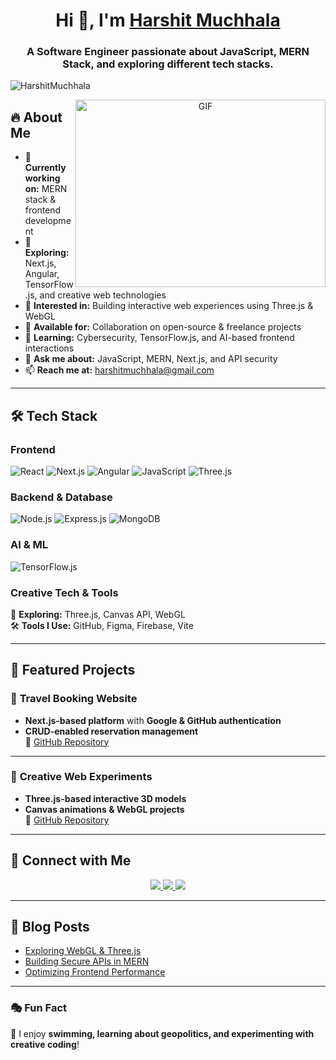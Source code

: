 <h1 align="center">Hi 👋, I'm <a href="https://github.com/HarshitMuchhala" target="blank">Harshit Muchhala</a></h1>
<h3 align="center">A Software Engineer passionate about JavaScript, MERN Stack, and exploring different tech stacks.</h3>

<p align="left">
  <img src="https://komarev.com/ghpvc/?username=HarshitMuchhala&label=Profile%20views&color=0e75b6&style=flat" alt="HarshitMuchhala">
</p>

<a target="_blank" align="center">
  <img align="right" height="300" width="400" alt="GIF" src="https://media.giphy.com/media/qgQUggAC3Pfv687qPC/giphy.gif">
</a>

## 🔥 About Me
- 🔭 **Currently working on:** MERN stack & frontend development  
- 🌱 **Exploring:** Next.js, Angular, TensorFlow.js, and creative web technologies  
- 🎨 **Interested in:** Building interactive web experiences using Three.js & WebGL  
- 🤝 **Available for:** Collaboration on open-source & freelance projects  
- 📖 **Learning:** Cybersecurity, TensorFlow.js, and AI-based frontend interactions  
- 💬 **Ask me about:** JavaScript, MERN, Next.js, and API security  
- 📫 **Reach me at:** [harshitmuchhala@gmail.com](mailto:harshitmuchhala@gmail.com)

---

## 🛠 Tech Stack

### **Frontend**
![React](https://img.shields.io/badge/React-61DAFB?style=for-the-badge&logo=react&logoColor=black)
![Next.js](https://img.shields.io/badge/Next.js-000000?style=for-the-badge&logo=next.js&logoColor=white)
![Angular](https://img.shields.io/badge/Angular-DD0031?style=for-the-badge&logo=angular&logoColor=white)
![JavaScript](https://img.shields.io/badge/JavaScript-F7DF1E?style=for-the-badge&logo=javascript&logoColor=black)
![Three.js](https://img.shields.io/badge/Three.js-000000?style=for-the-badge&logo=three.js&logoColor=white)

### **Backend & Database**
![Node.js](https://img.shields.io/badge/Node.js-43853D?style=for-the-badge&logo=node.js&logoColor=white)
![Express.js](https://img.shields.io/badge/Express.js-000000?style=for-the-badge&logo=express&logoColor=white)
![MongoDB](https://img.shields.io/badge/MongoDB-4EA94B?style=for-the-badge&logo=mongodb&logoColor=white)

### **AI & ML**
![TensorFlow.js](https://img.shields.io/badge/TensorFlow.js-FF6F00?style=for-the-badge&logo=tensorflow&logoColor=white)

### **Creative Tech & Tools**
🎨 **Exploring:** Three.js, Canvas API, WebGL  
🛠 **Tools I Use:** GitHub, Figma, Firebase, Vite  

---

## 🚀 Featured Projects  

### 🏨 **Travel Booking Website**
- **Next.js-based platform** with **Google & GitHub authentication**  
- **CRUD-enabled reservation management**  
🔗 [GitHub Repository](https://github.com/HarshitMuchhala/travel-booking)

---

### 🎨 **Creative Web Experiments**
- **Three.js-based interactive 3D models**  
- **Canvas animations & WebGL projects**  
🔗 [GitHub Repository](https://github.com/HarshitMuchhala/creative-web)

---


## 🤝 Connect with Me  

<p align="center">
  <a href="https://linkedin.com/in/harshitmuchhalagurjar" target="_blank">
    <img src="https://img.icons8.com/doodle/40/000000/linkedin--v2.png">
  </a>
  <a href="https://github.com/HarshitMuchhala" target="_blank">
    <img src="https://img.icons8.com/doodle/40/000000/github--v1.png">
  </a>
  <a href="mailto:harshitmuchhala@gmail.com">
    <img src="https://img.icons8.com/plasticine/40/000000/email.png">
  </a>
</p>

---

## 📝 Blog Posts
<!-- BLOG-POST-LIST:START -->
- [Exploring WebGL & Three.js](#)
- [Building Secure APIs in MERN](#)
- [Optimizing Frontend Performance](#)
<!-- BLOG-POST-LIST:END -->

---

### 🎭 Fun Fact  
🎯 I enjoy **swimming, learning about geopolitics, and experimenting with creative coding**!  
